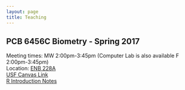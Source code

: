 ```yaml
---
layout: page
title: Teaching
---
```


## PCB 6456C	Biometry - Spring 2017

Meeting times: MW 2:00pm-3:45pm (Computer Lab is also available F 2:00pm-3:45pm)<br>
Location: [ENB 228A](https://maps.google.com/maps?ll=28.059322,-82.415728&z=17&t=m&hl=en-GB&gl=US&mapclient=embed&cid=10721141575885991370)<br>
[USF Canvas Link](https://usflearn.instructure.com/courses/1208074)  
[R Introduction Notes](http://pboesu.github.io/r-intro-biometry)
